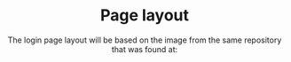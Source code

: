 <h1 align="center">Page layout</h1>

<p align="center">The login page layout will be based on the image from the same repository that was found at:</p>
<a href="https://br.pinterest.com/pin/619245017493003566/"></a>